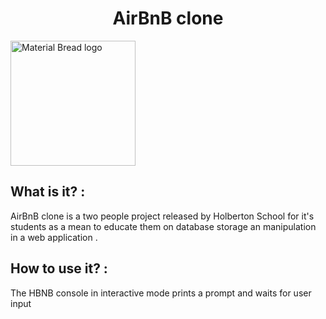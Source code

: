 <h1 align="center">AirBnB clone</h1>

<img align="center" width="200" src="http://material-bread.org/logo-shadow.svg" alt="Material Bread logo">

## What is it? : 
AirBnB clone is a two people project released by Holberton School for it's students as a mean to educate them on database storage an manipulation in a web application .

## How to use it? :
The HBNB console in interactive mode prints a prompt and waits for user input 
